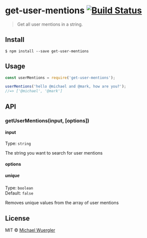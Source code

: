 # get-user-mentions [![Build Status](https://travis-ci.org/radiovisual/get-user-mentions.svg?branch=master)](https://travis-ci.org/radiovisual/get-user-mentions)

> Get all user mentions in a string.


## Install

```
$ npm install --save get-user-mentions
```


## Usage

```js
const userMentions = require('get-user-mentions');

userMentions('hello @michael and @mark, how are you?');
//=> ['@michael', '@mark']
```


## API

### getUserMentions(input, [options])

#### input

Type: `string`

The string you want to search for user mentions

#### options

##### unique

Type: `boolean`  
Default: `false`

Removes unique values from the array of user mentions


## License

MIT © [Michael Wuergler](http://numetriclabs.com)
